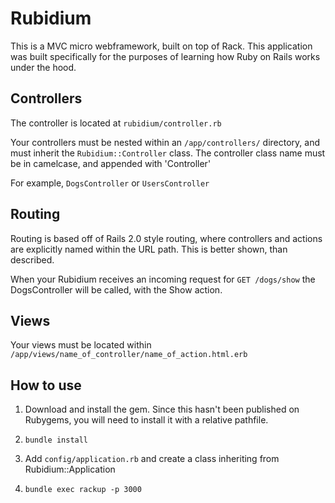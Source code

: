 # Rubidium

This is a MVC micro webframework, built on top of Rack. This application was built 
specifically for the purposes of learning how Ruby on Rails works under the hood.

## Controllers
The controller is located at `rubidium/controller.rb` 

Your controllers must be nested within an `/app/controllers/` directory, and must inherit the `Rubidium::Controller` class.
The controller class name must be in camelcase, and appended with 'Controller'

For example, `DogsController` or `UsersController`

## Routing
Routing is based off of Rails 2.0 style routing, where controllers and actions are explicitly named within the URL path. This is better shown, than described.

When your Rubidium receives an incoming request for `GET /dogs/show` the DogsController will be called, with the Show action.

## Views
Your views must be located within `/app/views/name_of_controller/name_of_action.html.erb`

## How to use
1. Download and install the gem. Since this hasn't been published on Rubygems, you will need to install it
with a relative pathfile.

2. `bundle install`

3. Add `config/application.rb` and create a class inheriting from Rubidium::Application

4. `bundle exec rackup -p 3000`